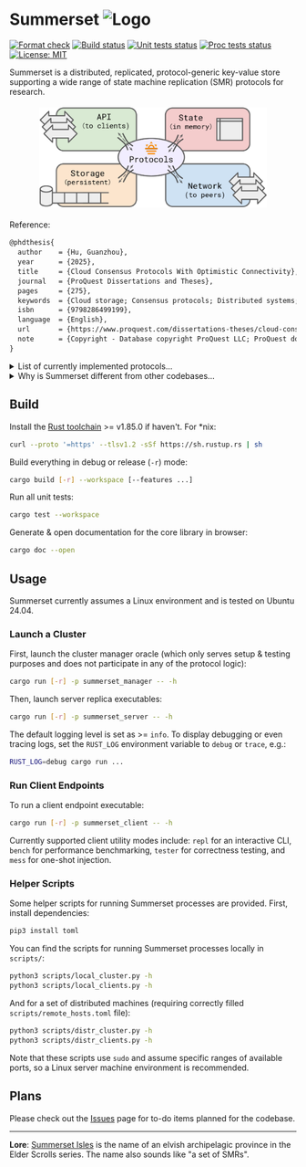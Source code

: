 # Summerset <img src="publish/README-logo.png" alt="Logo" height="26" />

[![Format check](https://github.com/josehu07/summerset/actions/workflows/format.yml/badge.svg)](https://github.com/josehu07/summerset/actions?query=josehu07%3Aformat)
[![Build status](https://github.com/josehu07/summerset/actions/workflows/build.yml/badge.svg)](https://github.com/josehu07/summerset/actions?query=josehu07%3Abuild)
[![Unit tests status](https://github.com/josehu07/summerset/actions/workflows/tests_unit.yml/badge.svg)](https://github.com/josehu07/summerset/actions?query=josehu07%3Atests_unit)
[![Proc tests status](https://github.com/josehu07/summerset/actions/workflows/tests_proc.yml/badge.svg)](https://github.com/josehu07/summerset/actions?query=josehu07%3Atests_proc)
[![License: MIT](https://img.shields.io/badge/License-MIT-blue.svg)](https://opensource.org/licenses/MIT)

Summerset is a distributed, replicated, protocol-generic key-value store supporting a wide range of state machine replication (SMR) protocols for research.

<p align="center">
  <img width="400" src="publish/README-arch.png" style="margin: 5px;">
</p>

Reference:

```txt
@phdthesis{
  author    = {Hu, Guanzhou},
  year      = {2025},
  title     = {Cloud Consensus Protocols With Optimistic Connectivity},
  journal   = {ProQuest Dissertations and Theses},
  pages     = {275},
  keywords  = {Cloud storage; Consensus protocols; Distributed systems; Formal methods; Optimistic connectivity; Computer science; Computer engineering; Information technology; 0489:Information Technology; 0984:Computer science; 0464:Computer Engineering},
  isbn      = {9798286499199},
  language  = {English},
  url       = {https://www.proquest.com/dissertations-theses/cloud-consensus-protocols-with-optimistic/docview/3228170052/se-2},
  note      = {Copyright - Database copyright ProQuest LLC; ProQuest does not claim copyright in the individual underlying works; Last updated - 2025-08-01},
}
```

<details>
<summary>List of currently implemented protocols...</summary>

| Protocol | Description | Link |
| :------: | :---------- | :--: |
| `RepNothing` | Simplest protocol with no replication | - |
| `SimplePush` | Pushing to peers w/o consistency guarantees | - |
| `ChainRep` | Bare implementation of Chain Replication | [paper](https://www.cs.cornell.edu/home/rvr/papers/OSDI04.pdf) |
| `MultiPaxos` | Classic MultiPaxos w/ modern features | [paper](https://www.microsoft.com/en-us/research/uploads/prod/2016/12/paxos-simple-Copy.pdf) |
| `EPaxos` | Leaderless-style Egalitarian Paxos | [paper](https://www.cs.cmu.edu/~dga/papers/epaxos-sosp2013.pdf) |
| `Raft` | Raft with explicit log and strong leadership | [paper](https://raft.github.io/raft.pdf) |
| `RSPaxos` | MultiPaxos w/ RS erasure code sharding | [paper](https://madsys.cs.tsinghua.edu.cn/publications/HPDC2014-mu.pdf) |
| `CRaft` | Raft w/ erasure code sharding and fallback | [paper](https://www.usenix.org/system/files/fast20-wang_zizhong.pdf) |
| `Crossword` | Quorum-shards tradeoff for dynamic payloads | tba |
| `QuorumLeases` | Local reads at leaseholders when quiescent | [paper](https://www.cs.cmu.edu/~imoraru/papers/qrl.pdf) |
| `Bodega` | Always-local linearizable reads via roster leases | tba |

Formal TLA+ specification of some protocols are provided in `tla+/`.

More exciting protocols, old and new, are actively being added!

</details>

<details>
<summary>Why is Summerset different from other codebases...</summary>

- **Async Rust**: Summerset is written in Rust and demonstrates an orderly usage of async programming structures backed by the [`tokio`](https://tokio.rs/) framework for distributed replication.
- **Channel/event-based**: Summerset adopts a channel-oriented, event-based system architecture; each replication protocol is basically just a set of event handlers plus a `tokio::select!` loop. The entire codebase contains 0 explicit usage of `Mutex`.
- **Modularized**: Common components of a distributed KV store, e.g. network transport and durable logger, as well as protocol-specific parallelism tasks, are cleanly separated from each other and connected through channels. This extends Go's philosophy of doing "synchronization by (low-cost) communication (of ownership transfers)".
- **Protocol-generic**: With the above points combined, Summerset is able (and strives) to support a set of different replication protocols in one codebase, with common functionalities abstracted out, leaving each protocol's implementation concise and to-the-point.

These design choices make protocol implementation in Summerset rather straight-forward and understandable, without making a sacrifice on performance.

Comments / issues / PRs / usage in your own projects are always welcome!

</details>

## Build

Install the [Rust toolchain](https://rustup.rs/) >= v1.85.0 if haven't. For \*nix:

```bash
curl --proto '=https' --tlsv1.2 -sSf https://sh.rustup.rs | sh
```

Build everything in debug or release (`-r`) mode:

```bash
cargo build [-r] --workspace [--features ...]
```

Run all unit tests:

```bash
cargo test --workspace
```

Generate & open documentation for the core library in browser:

```bash
cargo doc --open
```

## Usage

Summerset currently assumes a Linux environment and is tested on Ubuntu 24.04.

### Launch a Cluster

First, launch the cluster manager oracle (which only serves setup & testing purposes and does not participate in any of the protocol logic):

```bash
cargo run [-r] -p summerset_manager -- -h
```

Then, launch server replica executables:

```bash
cargo run [-r] -p summerset_server -- -h
```

The default logging level is set as >= `info`. To display debugging or even tracing logs, set the `RUST_LOG` environment variable to `debug` or `trace`, e.g.:

```bash
RUST_LOG=debug cargo run ...
```

### Run Client Endpoints

To run a client endpoint executable:

```bash
cargo run [-r] -p summerset_client -- -h
```

Currently supported client utility modes include: `repl` for an interactive CLI, `bench` for performance benchmarking, `tester` for correctness testing, and `mess` for one-shot injection.

### Helper Scripts

Some helper scripts for running Summerset processes are provided. First, install dependencies:

```bash
pip3 install toml
```

You can find the scripts for running Summerset processes locally in `scripts/`:

```bash
python3 scripts/local_cluster.py -h
python3 scripts/local_clients.py -h
```

And for a set of distributed machines (requiring correctly filled `scripts/remote_hosts.toml` file):

```bash
python3 scripts/distr_cluster.py -h
python3 scripts/distr_clients.py -h
```

Note that these scripts use `sudo` and assume specific ranges of available ports, so a Linux server machine environment is recommended.

## Plans

Please check out the [Issues](https://github.com/josehu07/summerset/issues) page for to-do items planned for the codebase.

---

**Lore**: [Summerset Isles](https://en.uesp.net/wiki/Online:Summerset) is the name of an elvish archipelagic province in the Elder Scrolls series. The name also sounds like "a set of SMRs".
